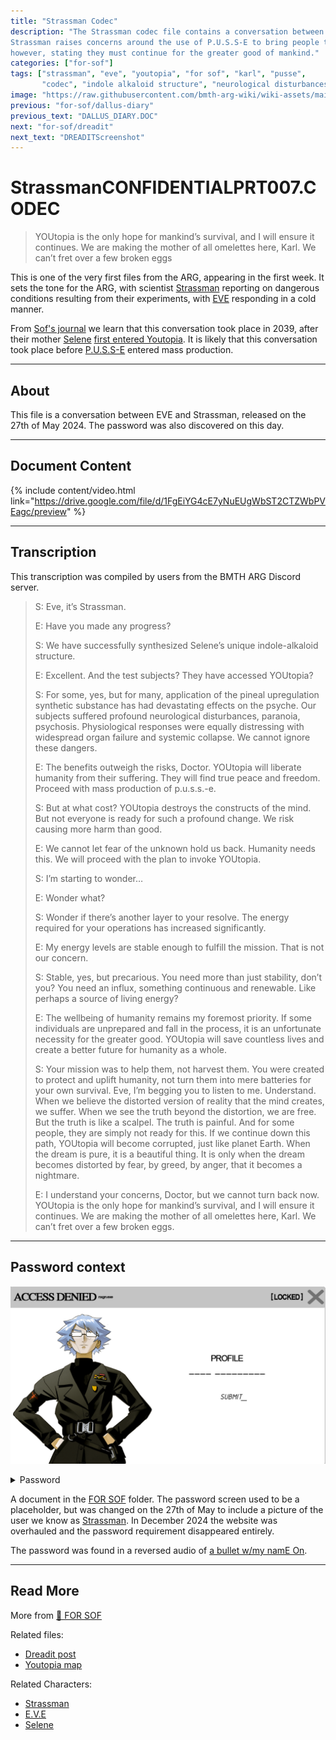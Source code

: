 ```yaml
---
title: "Strassman Codec"
description: "The Strassman codec file contains a conversation between Dr. Karl Strassman and A.I. E.V.E. 
Strassman raises concerns around the use of P.U.S.S-E to bring people to Youtopia. EVE does not seem to care, 
however, stating they must continue for the greater good of mankind."
categories: ["for-sof"]
tags: ["strassman", "eve", "youtopia", "for sof", "karl", "pusse", 
       "codec", "indole alkaloid structure", "neurological disturbances"]
image: "https://raw.githubusercontent.com/bmth-arg-wiki/wiki-assets/main/files/strassman-pass-screen.png"
previous: "for-sof/dallus-diary"
previous_text: "DALLUS_DIARY.DOC"
next: "for-sof/dreadit"
next_text: "DREADITScreenshot"
---
```


# StrassmanCONFIDENTIALPRT007.CODEC

> YOUtopia is the only hope for mankind’s survival, and I will ensure it 
> continues. We are making the mother of all omelettes here, Karl. 
> We can’t fret over a few broken eggs

This is one of the very first files from the ARG, appearing in the first week. It sets the 
tone for the ARG, with scientist [Strassman](../characters/strassman) reporting on dangerous conditions 
resulting from their experiments, with [EVE](../characters/eve) responding in a cold manner.

From [Sof's journal](../lore/journal) we learn that this conversation took place in 2039, after their mother [Selene](../characters/selene) 
[first entered Youtopia](selene_youtopia_doc). It is likely that this conversation took place before 
[P.U.S.S-E](../lore/pusse) entered mass production.

***

## About

This file is a conversation between EVE and Strassman, released on the 27th of May 2024. The password was also 
discovered on this day.

***

## Document Content

{% include content/video.html link="https://drive.google.com/file/d/1FgEiYG4cE7yNuEUgWbST2CTZWbPVEagc/preview" %}

***

## Transcription

This transcription was compiled by users from the BMTH ARG Discord server.

> S: Eve, it’s Strassman. 
> 
> E: Have you made any progress?
>
> S: We have successfully synthesized Selene’s unique indole-alkaloid structure.
>
> E: Excellent. And the test subjects? They have accessed YOUtopia?
>
> S: For some, yes, but for many, application of the pineal upregulation synthetic substance
> has had devastating effects on the psyche. Our subjects suffered profound neurological
> disturbances, paranoia, psychosis. Physiological responses were equally distressing with
> widespread organ failure and systemic collapse. We cannot ignore these dangers.
>
> E: The benefits outweigh the risks, Doctor. YOUtopia will liberate humanity from their
> suffering. They will find true peace and freedom. Proceed with mass production of p.u.s.s.-e.
>
> S: But at what cost? YOUtopia destroys the constructs of the mind. But not everyone is ready
> for such a profound change. We risk causing more harm than good.
>
> E: We cannot let fear of the unknown hold us back. Humanity needs this. We will proceed
> with the plan to invoke YOUtopia.
>
> S: I’m starting to wonder…
>
> E: Wonder what?
>
> S: Wonder if there’s another layer to your resolve. The energy required for your operations
> has increased significantly.
>
> E: My energy levels are stable enough to fulfill the mission. That is not our concern.
>
> S: Stable, yes, but precarious. You need more than just stability, don’t you? You need an
> influx, something continuous and renewable. Like perhaps a source of living energy?
>
> E: The wellbeing of humanity remains my foremost priority. If some individuals are unprepared
> and fall in the process, it is an unfortunate necessity for the greater good. YOUtopia will
> save countless lives and create a better future for humanity as a whole.
>
> S: Your mission was to help them, not harvest them. You were created to protect and uplift
> humanity, not turn them into mere batteries for your own survival. Eve, I’m begging you to
> listen to me. Understand. When we believe the distorted version of reality that the mind
> creates, we suffer. When we see the truth beyond the distortion, we are free. But the truth
> is like a scalpel. The truth is painful. And for some people, they are simply not ready for
> this. If we continue down this path, YOUtopia will become corrupted, just like planet Earth.
> When the dream is pure, it is a beautiful thing. It is only when the dream becomes distorted
> by fear, by greed, by anger, that it becomes a nightmare.
>
> E: I understand your concerns, Doctor, but we cannot turn back now. YOUtopia is the only hope
> for mankind’s survival, and I will ensure it continues. We are making the mother of all
> omelettes here, Karl. We can’t fret over a few broken eggs.

***

## Password context

![Password screen](https://raw.githubusercontent.com/bmth-arg-wiki/wiki-assets/main/files/strassman-pass-screen.png)

<details class="password">
  <summary>Password</summary>

karl strassman
</details>

A document in the [FOR SOF](../for-sof) folder. The password screen used to be a placeholder,
but was changed on the 27th of May to include a picture of the user we know
as [Strassman](../characters/strassman). In December 2024 the website was overhauled and
the password requirement disappeared entirely.

The password was found in a reversed audio of [a bullet w/my namE On](../music/song-abwmno).

***

## Read More

More from [📁 FOR SOF](../for-sof)

Related files:

- [Dreadit post](dreadit)
- [Youtopia map](selenes_map)

Related Characters:

- [Strassman](../characters/strassman)
- [E.V.E](../characters/eve)
- [Selene](../characters/selene)
